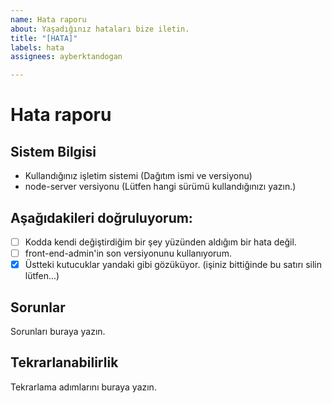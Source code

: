 ```yaml
---
name: Hata raporu
about: Yaşadığınız hataları bize iletin.
title: "[HATA]"
labels: hata
assignees: ayberktandogan

---
```


# Hata raporu

## Sistem Bilgisi
- Kullandığınız işletim sistemi (Dağıtım ismi ve versiyonu)
- node-server versiyonu (Lütfen hangi sürümü kullandığınızı yazın.)

## Aşağıdakileri doğruluyorum:
- [ ] Kodda kendi değiştirdiğim bir şey yüzünden aldığım bir hata değil.
- [ ] front-end-admin'in son versiyonunu kullanıyorum.
- [x] Üstteki kutucuklar yandaki gibi gözüküyor. (işiniz bittiğinde bu satırı silin lütfen...)
<!--
  Eğer yukardaki iki kutucuk işaretli değilse, sorun ilgilenilmeden kapatılacak.
  Lütfen kutucukları sadece "x" harfiyle doldurun. Başka bir işaret koyarsanız düzgün işaretlenmeyecektir.
  Lütfen bir konuya bir hata yazın. Birden fazla hatayı tek bir yere sıkıştırmaya çalışmayın.
-->

## Sorunlar

<!--
 * Ne yapmaya çalışıyorsunuz?
 * Ne olmasını istiyorsunuz?
 * Ne oluyor? ("Hiçbir şey" doğru bir cevap değil.)
-->

Sorunları buraya yazın.

## Tekrarlanabilirlik

<!--
 * Temiz bir yüklemeden sonra, yaşadığınız soruna nasıl ulaşabiliriz?
-->

Tekrarlama adımlarını buraya yazın.

